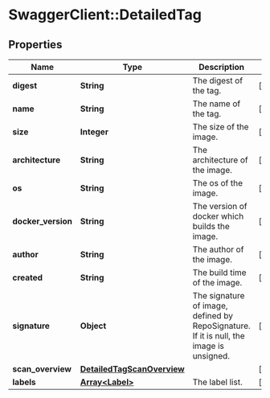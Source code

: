 # SwaggerClient::DetailedTag

## Properties
Name | Type | Description | Notes
------------ | ------------- | ------------- | -------------
**digest** | **String** | The digest of the tag. | [optional] 
**name** | **String** | The name of the tag. | [optional] 
**size** | **Integer** | The size of the image. | [optional] 
**architecture** | **String** | The architecture of the image. | [optional] 
**os** | **String** | The os of the image. | [optional] 
**docker_version** | **String** | The version of docker which builds the image. | [optional] 
**author** | **String** | The author of the image. | [optional] 
**created** | **String** | The build time of the image. | [optional] 
**signature** | **Object** | The signature of image, defined by RepoSignature. If it is null, the image is unsigned. | [optional] 
**scan_overview** | [**DetailedTagScanOverview**](DetailedTagScanOverview.md) |  | [optional] 
**labels** | [**Array&lt;Label&gt;**](Label.md) | The label list. | [optional] 



